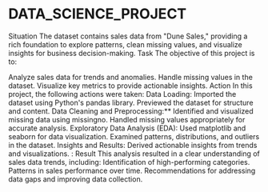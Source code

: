 # DATA_SCIENCE_PROJECT
Situation
The dataset contains sales data from "Dune Sales," providing a rich foundation to explore patterns, clean missing values, and visualize insights for business decision-making.
Task
The objective of this project is to:

Analyze sales data for trends and anomalies.
Handle missing values in the dataset.
Visualize key metrics to provide actionable insights.
Action
In this project, the following actions were taken:
Data Loading:
Imported the dataset using Python's pandas library.
Previewed the dataset for structure and content.
Data Cleaning and Preprocessing:**
Identified and visualized missing data using missingno.
Handled missing values appropriately for accurate analysis.
Exploratory Data Analysis (EDA):
Used matplotlib and seaborn for data visualization.
Examined patterns, distributions, and outliers in the dataset.
Insights and Results:
Derived actionable insights from trends and visualizations.
: Result
This analysis resulted in a clear understanding of sales data trends, including:
Identification of high-performing categories.
Patterns in sales performance over time.
Recommendations for addressing data gaps and improving data collection.
